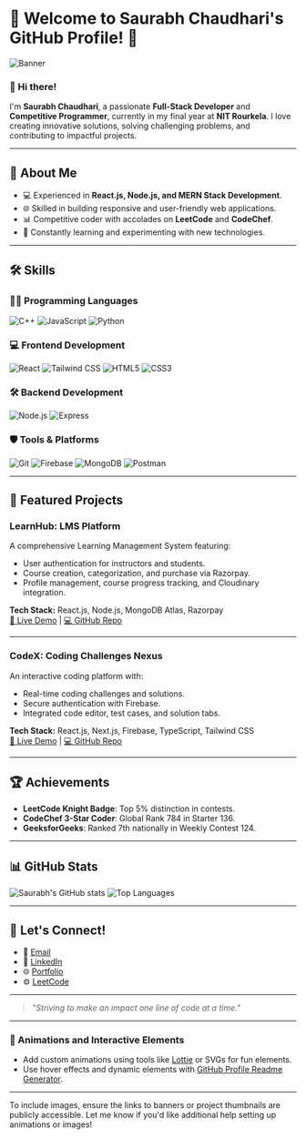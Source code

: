 # 🌟 Welcome to Saurabh Chaudhari's GitHub Profile! 🚀

![Banner](https://your-image-link.com/banner.jpg) <!-- Replace with your banner image URL -->

### 👋 Hi there! 
I'm **Saurabh Chaudhari**, a passionate **Full-Stack Developer** and **Competitive Programmer**, currently in my final year at **NIT Rourkela**. I love creating innovative solutions, solving challenging problems, and contributing to impactful projects.

---

## 🔭 About Me
- 💻 Experienced in **React.js, Node.js, and MERN Stack Development**.
- 🌐 Skilled in building responsive and user-friendly web applications.
- 📊 Competitive coder with accolades on **LeetCode** and **CodeChef**.
- 🎯 Constantly learning and experimenting with new technologies.

---

## 🛠️ Skills
### 👨‍💻 Programming Languages
![C++](https://img.shields.io/badge/C++-blue.svg?style=for-the-badge&logo=cplusplus)
![JavaScript](https://img.shields.io/badge/JavaScript-yellow.svg?style=for-the-badge&logo=javascript)
![Python](https://img.shields.io/badge/Python-green.svg?style=for-the-badge&logo=python)

### 💻 Frontend Development
![React](https://img.shields.io/badge/React-blue.svg?style=for-the-badge&logo=react)
![Tailwind CSS](https://img.shields.io/badge/Tailwind_CSS-blue.svg?style=for-the-badge&logo=tailwindcss)
![HTML5](https://img.shields.io/badge/HTML5-red.svg?style=for-the-badge&logo=html5)
![CSS3](https://img.shields.io/badge/CSS3-blue.svg?style=for-the-badge&logo=css3)

### 🛠 Backend Development
![Node.js](https://img.shields.io/badge/Node.js-green.svg?style=for-the-badge&logo=node.js)
![Express](https://img.shields.io/badge/Express.js-lightgrey.svg?style=for-the-badge&logo=express)

### 🛡 Tools & Platforms
![Git](https://img.shields.io/badge/Git-orange.svg?style=for-the-badge&logo=git)
![Firebase](https://img.shields.io/badge/Firebase-yellow.svg?style=for-the-badge&logo=firebase)
![MongoDB](https://img.shields.io/badge/MongoDB-brightgreen.svg?style=for-the-badge&logo=mongodb)
![Postman](https://img.shields.io/badge/Postman-orange.svg?style=for-the-badge&logo=postman)

---

## 🌟 Featured Projects

### **LearnHub: LMS Platform**
A comprehensive Learning Management System featuring:
- User authentication for instructors and students.
- Course creation, categorization, and purchase via Razorpay.
- Profile management, course progress tracking, and Cloudinary integration.
  
**Tech Stack:** React.js, Node.js, MongoDB Atlas, Razorpay  
[🔗 Live Demo](https://studynotion-frontend.vercel.app/) | [💻 GitHub Repo](#)

---

### **CodeX: Coding Challenges Nexus**
An interactive coding platform with:
- Real-time coding challenges and solutions.
- Secure authentication with Firebase.
- Integrated code editor, test cases, and solution tabs.

**Tech Stack:** React.js, Next.js, Firebase, TypeScript, Tailwind CSS  
[🔗 Live Demo](https://leetclone.vercel.app/) | [💻 GitHub Repo](#)

---

## 🏆 Achievements
- **LeetCode Knight Badge**: Top 5% distinction in contests.
- **CodeChef 3-Star Coder**: Global Rank 784 in Starter 136.
- **GeeksforGeeks**: Ranked 7th nationally in Weekly Contest 124.

---

## 📊 GitHub Stats
![Saurabh's GitHub stats](https://github-readme-stats.vercel.app/api?username=Saurabh-NITR&show_icons=true&theme=radical)
![Top Languages](https://github-readme-stats.vercel.app/api/top-langs/?username=Saurabh-NITR&layout=compact&theme=radical)

---

## 🎯 Let's Connect!
- 📧 [Email](mailto:saurabhncnitrkl@gmail.com)
- 💼 [LinkedIn](https://www.linkedin.com/in/saurabh-n-chaudhari-624725287/)
- 🌐 [Portfolio](https://saurabhchaudhariportfolio.netlify.app/)
- ⚙️ [LeetCode](https://leetcode.com/u/missionMicrosoft_7692/)

---

> *"Striving to make an impact one line of code at a time."*

---

### 🌟 Animations and Interactive Elements
- Add custom animations using tools like [Lottie](https://lottiefiles.com/) or SVGs for fun elements.
- Use hover effects and dynamic elements with [GitHub Profile Readme Generator](https://rahuldkjain.github.io/gh-profile-readme-generator/).

---

To include images, ensure the links to banners or project thumbnails are publicly accessible. Let me know if you'd like additional help setting up animations or images!

